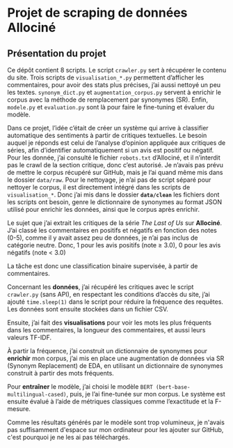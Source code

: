 # Projet de scraping de données Allociné
## Présentation du projet  
Ce dépôt contient 8 scripts. Le script `crawler.py` sert à récupérer le contenu du site. Trois scripts de `visualisation_*.py` permettent d’afficher les commentaires, pour avoir des stats plus précises, j’ai aussi nettoyé un peu les textes. `synonym_dict.py` et `augmentation_corpus.py` servent à enrichir le corpus avec la méthode de remplacement par synonymes (SR). Enfin, `modele.py` et `evaluation.py` sont là pour faire le fine-tuning et évaluer du modèle.

Dans ce projet, l’idée c’était de créer un système qui arrive à classifier automatique des sentiments à partir de critiques textuelles. Le besoin auquel je réponds est celui de l’analyse d’opinion appliquée aux critiques de séries, afin d’identifier automatiquement si un avis est positif ou négatif. Pour les donnée, j’ai consulté le fichier `robots.txt` d’Allociné, et il n’interdit pas le crawl de la section critique, donc c’est autorisé. Je n’avais pas prévu de mettre le corpus récupéré sur GitHub, mais je l’ai quand même mis dans le dossier `data/raw`. Pour le nettoyage, je n’ai pas de script séparé pour nettoyer le corpus, il est directement intégré dans les scripts de `visualisation_*`. Donc j’ai mis dans le dossier **`data/clean`** les fichiers dont les scripts ont besoin, genre le dictionnaire de synonymes au format JSON utilisé pour enrichir les données, ainsi que le corpus après enrichir.

Le sujet que j’ai extrait les critiques de la série _The Last of Us_ sur **Allociné**. J’ai classé les commentaires en positifs et négatifs en fonction des notes (0-5), comme il y avait assez peu de données, je n’ai pas inclus de catégorie neutre. Donc, 1 pour les avis positifs (note ≥ 3.0), 0 pour les avis négatifs (note < 3.0)

La tâche est donc une classification binaire supervisée, à partir de commentaires.

Concernant les **données**, j’ai récupéré les critiques avec le script `crawler.py` (sans API), en respectant les conditions d’accès du site, j’ai ajouté `time.sleep(1)` dans le script pour réduire la fréquence des requêtes. Les données sont ensuite stockées dans un fichier CSV.

Ensuite, j’ai fait des **visualisations** pour voir les mots les plus fréquents dans les commentaires, la longueur des commentaires, et aussi leurs valeurs TF-IDF.

À partir la fréquence, j’ai construit un dictionnaire de synonymes pour **enrichir** mon corpus, j’ai mis en place une augmentation de données via SR (Synonym Replacement) de EDA, en utilisant un dictionnaire de synonymes construit à partir des mots fréquents.

Pour **entraîner** le modèle, j’ai choisi le modèle `BERT (bert-base-multilingual-cased)`, puis, je l’ai fine-tunée sur mon corpus. Le système est ensuite évalué à l’aide de métriques classiques comme l’exactitude et la F-mesure.

Comme les résultats générés par le modèle sont trop volumineux, je n'avais pas suffisamment d'espace sur mon ordinateur pour les ajouter sur GitHub, c'est pourquoi je ne les ai pas téléchargés.
